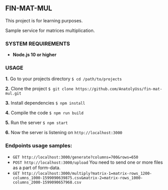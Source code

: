 <h2>FIN-MAT-MUL</h2>

<p>This project is for learning purposes.</p>
<p>Sample service for matrices multiplication.</p>

<h3>SYSTEM REQUIREMENTS</h3>
<ul>
<li> <b>Node.js 10 or higher</b></li>
</ul>

<h3>USAGE</h3>
<p><b>1.</b> Go to your projects directory <code>$ cd /path/to/projects</code></p>
<p><b>2.</b> Clone the project <code>$ git clone https://github.com/AnatolyUss/fin-mat-mul.git</code></p>
<p><b>3.</b> Install dependencies <code>$ npm install</code></p>
<p><b>4.</b> Compile the code <code>$ npm run build</code></p>
<p><b>5.</b> Run the server <code>$ npm start</code></p>
<p><b>6.</b> Now the server is listening on <code>http://localhost:3000</code></p>

<h3>Endpoints usage samples:</h3>
<ul>
    <li><code>GET http://localhost:3000/generate?columns=700&rows=650</code></li>
    <li><code>POST http://localhost:3000/upload</code> You need to send one or more files as a part of form-data.</li>
    <li><code>GET http://localhost:3000/multiply?matrix-1=matrix-rows_1200-columns_1000-1599090639875.csv&matrix-2=matrix-rows_1000-columns_2000-1599090657968.csv</code></li>
</ul>
